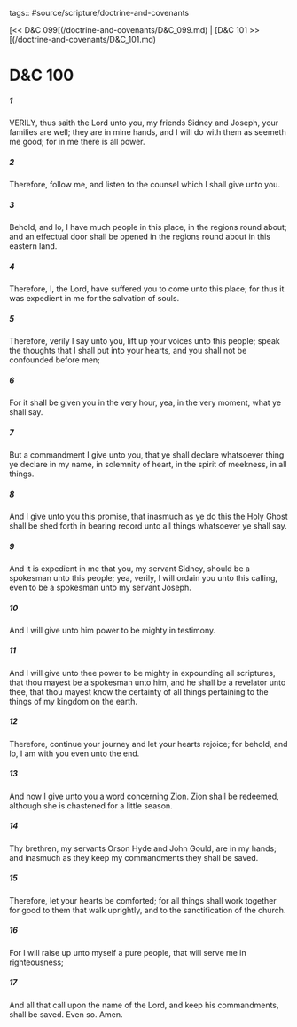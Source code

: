 tags:: #source/scripture/doctrine-and-covenants

[<< D&C 099[(/doctrine-and-covenants/D&C_099.md) | [D&C 101 >>[(/doctrine-and-covenants/D&C_101.md)

# D&C 100

##### 1

VERILY, thus saith the Lord unto you, my friends Sidney and Joseph, your families are well; they are in mine hands, and I will do with them as seemeth me good; for in me there is all power.

##### 2

Therefore, follow me, and listen to the counsel which I shall give unto you.

##### 3

Behold, and lo, I have much people in this place, in the regions round about; and an effectual door shall be opened in the regions round about in this eastern land.

##### 4

Therefore, I, the Lord, have suffered you to come unto this place; for thus it was expedient in me for the salvation of souls.

##### 5

Therefore, verily I say unto you, lift up your voices unto this people; speak the thoughts that I shall put into your hearts, and you shall not be confounded before men;

##### 6

For it shall be given you in the very hour, yea, in the very moment, what ye shall say.

##### 7

But a commandment I give unto you, that ye shall declare whatsoever thing ye declare in my name, in solemnity of heart, in the spirit of meekness, in all things.

##### 8

And I give unto you this promise, that inasmuch as ye do this the Holy Ghost shall be shed forth in bearing record unto all things whatsoever ye shall say.

##### 9

And it is expedient in me that you, my servant Sidney, should be a spokesman unto this people; yea, verily, I will ordain you unto this calling, even to be a spokesman unto my servant Joseph.

##### 10

And I will give unto him power to be mighty in testimony.

##### 11

And I will give unto thee power to be mighty in expounding all scriptures, that thou mayest be a spokesman unto him, and he shall be a revelator unto thee, that thou mayest know the certainty of all things pertaining to the things of my kingdom on the earth.

##### 12

Therefore, continue your journey and let your hearts rejoice; for behold, and lo, I am with you even unto the end.

##### 13

And now I give unto you a word concerning Zion. Zion shall be redeemed, although she is chastened for a little season.

##### 14

Thy brethren, my servants Orson Hyde and John Gould, are in my hands; and inasmuch as they keep my commandments they shall be saved.

##### 15

Therefore, let your hearts be comforted; for all things shall work together for good to them that walk uprightly, and to the sanctification of the church.

##### 16

For I will raise up unto myself a pure people, that will serve me in righteousness;

##### 17

And all that call upon the name of the Lord, and keep his commandments, shall be saved. Even so. Amen.
